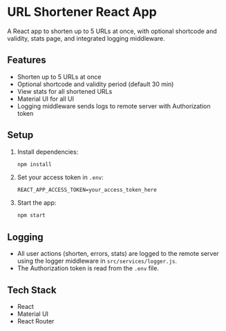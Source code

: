 # URL Shortener React App

A React app to shorten up to 5 URLs at once, with optional shortcode and validity, stats page, and integrated logging middleware.

## Features
- Shorten up to 5 URLs at once
- Optional shortcode and validity period (default 30 min)
- View stats for all shortened URLs
- Material UI for all UI
- Logging middleware sends logs to remote server with Authorization token

## Setup

1. Install dependencies:
   ```bash
   npm install
   ```
2. Set your access token in `.env`:
   ```env
   REACT_APP_ACCESS_TOKEN=your_access_token_here
   ```
3. Start the app:
   ```bash
   npm start
   ```

## Logging
- All user actions (shorten, errors, stats) are logged to the remote server using the logger middleware in `src/services/logger.js`.
- The Authorization token is read from the `.env` file.

## Tech Stack
- React
- Material UI
- React Router 